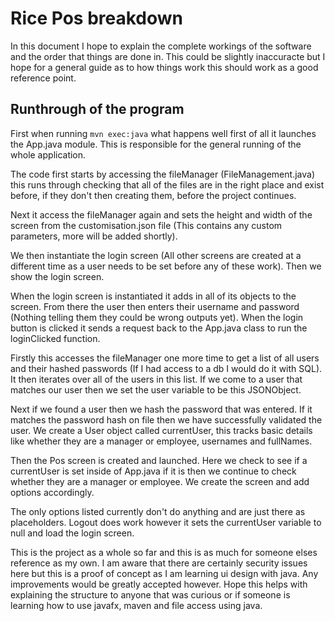 # Rice Pos breakdown

In this document I hope to explain the complete workings of the software and the order that things are done in. This could be slightly inaccuracte but I hope for a general guide as to how things work this should work as a good reference point.

## Runthrough of the program

First when running ```mvn exec:java``` what happens well first of all it launches the App.java module. This is responsible for the general running of the whole application.

The code first starts by accessing the fileManager (FileManagement.java) this runs through checking that all of the files are in the right place and exist before, if they don't then creating them, before the project continues.

Next it access the fileManager again and sets the height and width of the screen from the customisation.json file (This contains any custom parameters, more will be added shortly).

We then instantiate the login screen (All other screens are created at a different time as a user needs to be set before any of these work). Then we show the login screen.

When the login screen is instantiated it adds in all of its objects to the screen. From there the user then enters their username and password (Nothing telling them they could be wrong outputs yet). When the login button is clicked it sends a request back to the App.java class to run the loginClicked function.

Firstly this accesses the fileManager one more time to get a list of all users and their hashed passwords (If I had access to a db I would do it with SQL). It then iterates over all of the users in this list. If we come to a user that matches our user then we set the user variable to be this JSONObject.

Next if we found a user then we hash the password that was entered. If it matches the password hash on file then we have successfully validated the user. We create a User object called currentUser, this tracks basic details like whether they are a manager or employee, usernames and fullNames.

Then the Pos screen is created and launched. Here we check to see if a currentUser is set inside of App.java if it is then we continue to check whether they are a manager or employee. We create the screen and add options accordingly.

The only options listed currently don't do anything and are just there as placeholders. Logout does work however it sets the currentUser variable to null and load the login screen.

This is the project as a whole so far and this is as much for someone elses reference as my own. I am aware that there are certainly security issues here but this is a proof of concept as I am learning ui design with java. Any improvements would be greatly accepted however. Hope this helps with explaining the structure to anyone that was curious or if someone is learning how to use javafx, maven and file access using java.